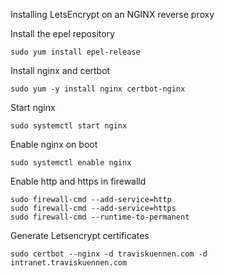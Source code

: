 
Installing LetsEncrypt on an NGINX reverse proxy

Install the epel repository
```
sudo yum install epel-release
```

Install nginx and certbot
```
sudo yum -y install nginx certbot-nginx

```
Start nginx
```
sudo systemctl start nginx
```

Enable nginx on boot
```
sudo systemctl enable nginx
```

Enable http and https in firewalld
```
sudo firewall-cmd --add-service=http
sudo firewall-cmd --add-service=https
sudo firewall-cmd --runtime-to-permanent
```

Generate Letsencrypt certificates
```
sudo certbot --nginx -d traviskuennen.com -d intranet.traviskuennen.com
```
